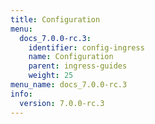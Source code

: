 ```yaml
---
title: Configuration
menu:
  docs_7.0.0-rc.3:
    identifier: config-ingress
    name: Configuration
    parent: ingress-guides
    weight: 25
menu_name: docs_7.0.0-rc.3
info:
  version: 7.0.0-rc.3
---
```


